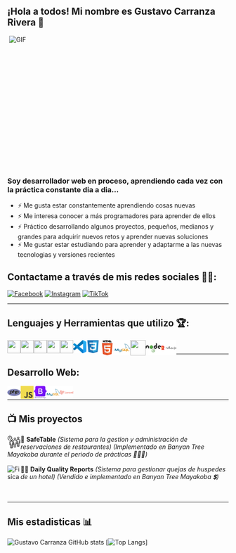 ## ¡Hola a todos! Mi nombre es Gustavo Carranza Rivera 👋

 <img align="right" alt="GIF" src="https://github.com/abhisheknaiidu/abhisheknaiidu/blob/master/code.gif?raw=true" width="500" height="320" />

### Soy desarrollador web en proceso, aprendiendo cada vez con la práctica constante dia a dia... 

- ⚡ Me gusta estar constantemente aprendiendo cosas nuevas
- ⚡ Me interesa conocer a más programadores para aprender de ellos 
- ⚡ Práctico desarrollando algunos proyectos, pequeños, medianos y grandes para adquirir nuevos retos y aprender nuevas soluciones
- ⚡ Me gustar estar estudiando para aprender y adaptarme a las nuevas tecnologias y versiones recientes 

## Contactame a través de mis redes sociales 👨‍💻:
[![Facebook](https://img.shields.io/badge/Facebook-%231877F2.svg?logo=Facebook&logoColor=white)](https://www.facebook.com/gustavo.carranzarivera)
[![Instagram](https://img.shields.io/badge/Instagram-%23E4405F.svg?logo=Instagram&logoColor=white)](https://www.instagram.com/gustavo__carranza99/) 
[![TikTok](https://img.shields.io/badge/TikTok-%23000000.svg?logo=TikTok&logoColor=white)](https://www.tiktok.com/@divsystems.web)
<br />

---

## Lenguajes y Herramientas que utilizo 🏆:
<img align="left" src="https://raw.githubusercontent.com/jmnote/z-icons/master/svg/github.svg" width="30" height="30" />
<img align="left" src="https://raw.githubusercontent.com/jmnote/z-icons/master/svg/php.svg" width="30" height="30" />
<img align="left" src="https://raw.githubusercontent.com/jmnote/z-icons/master/svg/javascript.svg" width="30" height="30" />
<img align="left" src="https://raw.githubusercontent.com/jmnote/z-icons/master/svg/git.svg" width="30" height="30"/>
<img align="left" src="https://raw.githubusercontent.com/jmnote/z-icons/master/svg/bootstrap.svg" width="30" height="30" />
<img align="left" src="https://raw.githubusercontent.com/github/explore/80688e429a7d4ef2fca1e82350fe8e3517d3494d/topics/visual-studio-code/visual-studio-code.png" width="30" height="30"/>
<img align="left" src="https://raw.githubusercontent.com/devicons/devicon/6910f0503efdd315c8f9b858234310c06e04d9c0/icons/css3/css3-original.svg" width="30" height="30" />
<img align="left" src="https://raw.githubusercontent.com/devicons/devicon/6910f0503efdd315c8f9b858234310c06e04d9c0/icons/html5/html5-original-wordmark.svg" width="35" height="35" />
<img align="left" src="https://raw.githubusercontent.com/devicons/devicon/6910f0503efdd315c8f9b858234310c06e04d9c0/icons/mysql/mysql-original-wordmark.svg" width="35" height="35" />
<img align="left" src="https://raw.githubusercontent.com/joseluisgs/tailwind-init-gulp/424a56fc04d2efdb685f9905c29a30f252b2f8ee/src/img/icon.svg" width="35" height="35" />
<img align="left" src="https://raw.githubusercontent.com/devicons/devicon/6910f0503efdd315c8f9b858234310c06e04d9c0/icons/nodejs/nodejs-original-wordmark.svg" width="35" height="35" />
<img align="left" src="https://raw.githubusercontent.com/devicons/devicon/6910f0503efdd315c8f9b858234310c06e04d9c0/icons/rollup/rollup-original-wordmark.svg" width="35" height
="35" />
<br />

---

## Desarrollo Web:
<img align="left" src="https://raw.githubusercontent.com/devicons/devicon/6910f0503efdd315c8f9b858234310c06e04d9c0/icons/php/php-original.svg" width="30" height="30" />
<img align="left" src="https://raw.githubusercontent.com/devicons/devicon/6910f0503efdd315c8f9b858234310c06e04d9c0/icons/javascript/javascript-original.svg" width="30" height="30" />
<img align="left" src="https://raw.githubusercontent.com/devicons/devicon/6910f0503efdd315c8f9b858234310c06e04d9c0/icons/bootstrap/bootstrap-original-wordmark.svg" width="30" height="30" />
<img align="left" src="https://raw.githubusercontent.com/devicons/devicon/6910f0503efdd315c8f9b858234310c06e04d9c0/icons/mysql/mysql-original-wordmark.svg" width="30" height="30" />
<img align="left" src="https://raw.githubusercontent.com/devicons/devicon/6910f0503efdd315c8f9b858234310c06e04d9c0/icons/laravel/laravel-line-wordmark.svg" width="30" height="30" />

<br />

---
## 📺 Mis proyectos

<img align="left" alt="SafeTable" width="30px" src="https://raw.githubusercontent.com/argob/iconos/9f7a33bf1a2af64019f3414758da243f09f37a34/src/_icons/cola-de-espera.svg" /> 🏨
**SafeTable** *(Sistema para la gestion y administración de reservaciones de restaurantes)* *(Implementado en Banyan Tree Mayakoba durante el periodo de prácticas 👨🏻‍🎓)*
<br />
<br />
<img align="left" alt="Fisica" width="30px" src="https://raw.githubusercontent.com/argob/iconos/9f7a33bf1a2af64019f3414758da243f09f37a34/src/_icons/hotel-neg.svg" /> 🙎🏽
**Daily Quality Reports** *(Sistema para gestionar quejas de huspedes de un hotel)* *(Vendido e implementado en Banyan Tree Mayakoba 💲)*
<br />
<br />
<br />

---
## Mis estadisticas 📊

![Gustavo Carranza GitHub stats](https://github-readme-stats.vercel.app/api?username=GustavoCarranza&show_icons=true&theme=tokyonight)
[![Top Langs](https://github-readme-stats.vercel.app/api/top-langs/?username=GustavoCarranza&layout=donut)]

